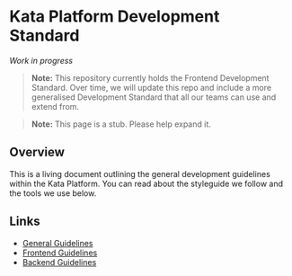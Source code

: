 # Kata Platform Development Standard

*Work in progress*

> **Note:** This repository currently holds the Frontend Development Standard. Over time, we will update this repo and include a more generalised Development Standard that all our teams can use and extend from.

> **Note:** This page is a stub. Please help expand it.

## Overview

This is a living document outlining the general development guidelines within the Kata Platform. You can read about the styleguide we follow and the tools we use below.

## Links

- [General Guidelines](./general/README.md)
- [Frontend Guidelines](./frontend/README.md)
- [Backend Guidelines](./backend/README.md)
